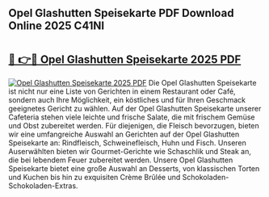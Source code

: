 ## Opel Glashutten Speisekarte PDF Download Online 2025 C41NI

# <h2><a href="http://gc5hhp.nevu.top/?p=Opel+Glashutten+Speisekarte">🔗 👉🔴 Opel Glashutten Speisekarte 2025 PDF</a></h2>

[![Opel Glashutten Speisekarte 2025 PDF](https://i.imgur.com/dBaPXMq.png)](http://gc5hhp.nevu.top/?p=Opel+Glashutten+Speisekarte)
Die Opel Glashutten Speisekarte ist nicht nur eine Liste von Gerichten in einem Restaurant oder Café, sondern auch Ihre Möglichkeit, ein köstliches und für Ihren Geschmack geeignetes Gericht zu wählen. Auf der Opel Glashutten Speisekarte unserer Cafeteria stehen viele leichte und frische Salate, die mit frischem Gemüse und Obst zubereitet werden. Für diejenigen, die Fleisch bevorzugen, bieten wir eine umfangreiche Auswahl an Gerichten auf der Opel Glashutten Speisekarte an: Rindfleisch, Schweinefleisch, Huhn und Fisch. Unseren Auserwählten bieten wir Gourmet-Gerichte wie Schaschlik und Steak an, die bei lebendem Feuer zubereitet werden. Unsere Opel Glashutten Speisekarte bietet eine große Auswahl an Desserts, von klassischen Torten und Kuchen bis hin zu exquisiten Crème Brûlée und Schokoladen-Schokoladen-Extras.
